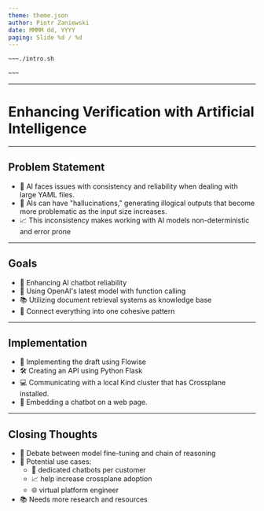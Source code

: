 ```yaml
---
theme: theme.json
author: Piotr Zaniewski
date: MMMM dd, YYYY
paging: Slide %d / %d
---
```


```bash
~~~./intro.sh

~~~
```

---
# Enhancing Verification with Artificial Intelligence

---


## Problem Statement

- 🤖 AI faces issues with consistency and reliability when dealing with large YAML files.
- 🧠 AIs can have "hallucinations," generating illogical outputs that become more problematic as the input size increases.
- 📈 This inconsistency makes working with AI models non-deterministic and error
  prone

---

## Goals

- 💪 Enhancing AI chatbot reliability
- 🔬 Using OpenAI's latest model with function calling
- 📚 Utilizing document retrieval systems as knowledge base
- 🧠 Connect everything into one cohesive pattern

---

## Implementation

- 💼 Implementing the draft using Flowise
- 🛠️ Creating an API using Python Flask
- 💻 Communicating with a local Kind cluster that has Crossplane installed.
- 💬 Embedding a chatbot on a web page.

---

## Closing Thoughts

- 💭 Debate between model fine-tuning and chain of reasoning
- 🚀 Potential use cases:
  - 🤖 dedicated chatbots per customer
  - 📈 help increase crossplane adoption
  - 🌐 virtual platform engineer
- 📚 Needs more research and resources

